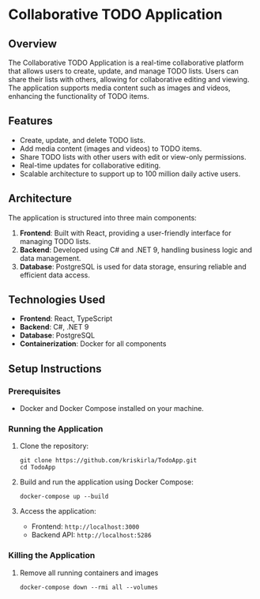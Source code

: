 # Collaborative TODO Application

## Overview
The Collaborative TODO Application is a real-time collaborative platform that allows users to create, update, and manage TODO lists. Users can share their lists with others, allowing for collaborative editing and viewing. The application supports media content such as images and videos, enhancing the functionality of TODO items.

## Features
- Create, update, and delete TODO lists.
- Add media content (images and videos) to TODO items.
- Share TODO lists with other users with edit or view-only permissions.
- Real-time updates for collaborative editing.
- Scalable architecture to support up to 100 million daily active users.

## Architecture
The application is structured into three main components:
1. **Frontend**: Built with React, providing a user-friendly interface for managing TODO lists.
2. **Backend**: Developed using C# and .NET 9, handling business logic and data management.
3. **Database**: PostgreSQL is used for data storage, ensuring reliable and efficient data access.

## Technologies Used
- **Frontend**: React, TypeScript
- **Backend**: C#, .NET 9
- **Database**: PostgreSQL
- **Containerization**: Docker for all components

## Setup Instructions
### Prerequisites
- Docker and Docker Compose installed on your machine.

### Running the Application
1. Clone the repository:
   ```
   git clone https://github.com/kriskirla/TodoApp.git
   cd TodoApp
   ```

2. Build and run the application using Docker Compose:
   ```
   docker-compose up --build
   ```

3. Access the application:
   - Frontend: `http://localhost:3000`
   - Backend API: `http://localhost:5286`

### Killing the Application
1. Remove all running containers and images
   ```
   docker-compose down --rmi all --volumes
   ```
